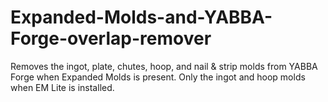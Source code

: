 # Expanded-Molds-and-YABBA-Forge-overlap-remover
Removes the ingot, plate, chutes, hoop, and nail &amp; strip molds from YABBA Forge when Expanded Molds is present. Only the ingot and hoop molds when EM Lite is installed.

